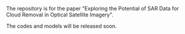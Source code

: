 The repository is for the paper "Exploring the Potential of SAR Data for Cloud Removal in Optical Satellite Imagery".

The codes and models will be released soon.
